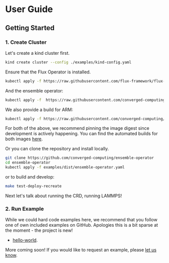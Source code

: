 # User Guide

## Getting Started

### 1. Create Cluster

Let's create a kind cluster first.

```bash
kind create cluster --config ./examples/kind-config.yaml
```

Ensure that the Flux Operator is installed.

```bash
kubectl apply -f https://raw.githubusercontent.com/flux-framework/flux-operator/main/examples/dist/flux-operator.yaml
```

And the ensemble operator:


```bash
kubectl apply -f  https://raw.githubusercontent.com/converged-computing/ensemble-operator/main/examples/dist/ensemble-operator.yaml
```

We also provide a build for ARM:

```bash
kubectl apply -f https://raw.githubusercontent.com/converged-computing/ensemble-operator/main/examples/dist/ensemble-operator-arm.yaml
```

For both of the above, we recommend pinning the image digest since development is actively happening. You can find the automated builds for both images [here](https://github.com/converged-computing/ensemble-operator/pkgs/container/ensemble-operator).

Or you can clone the repository and install locally.

```bash
git clone https://github.com/converged-computing/ensemble-operator
cd ensemble-operator
kubectl apply -f examples/dist/ensemble-operator.yaml
```

or to build and develop:

```bash
make test-deploy-recreate
```

Next let's talk about running the CRD, running LAMMPS!

### 2. Run Example

While we could hard code examples here, we recommend that you follow one of own included examples on GitHub.
Apologies this is a bit sparse at the moment - the project is new!

 - [hello-world](https://github.com/converged-computing/ensemble-operator/tree/main/examples/hello-world).

More coming soon! If you would like to request an example, please [let us know](https://github.com/converged-computing/ensemble-operator/issues).
